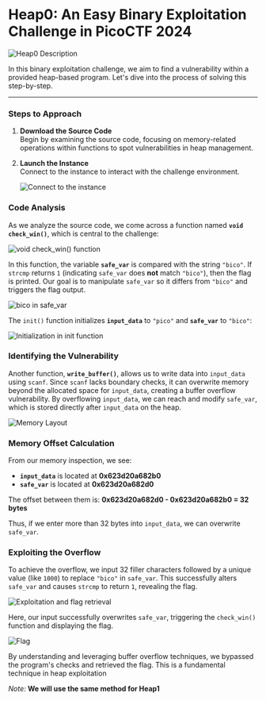 # Heap0: An Easy Binary Exploitation Challenge in PicoCTF 2024

![Heap0 Description](https://github.com/user-attachments/assets/5f860e66-a2b9-4143-9a5e-aaa735f2c724)

In this binary exploitation challenge, we aim to find a vulnerability within a provided heap-based program. Let's dive into the process of solving this step-by-step.

---

### Steps to Approach

1. **Download the Source Code**  
   Begin by examining the source code, focusing on memory-related operations within functions to spot vulnerabilities in heap management.

2. **Launch the Instance**  
   Connect to the instance to interact with the challenge environment.

   ![Connect to the instance](https://github.com/user-attachments/assets/8db3f16d-a329-476f-a92e-c61ae3e98d88)

### Code Analysis

As we analyze the source code, we come across a function named **`void check_win()`**, which is central to the challenge:

![void check_win() function](https://github.com/user-attachments/assets/22a537c4-ba09-4e3c-9403-db9cf7144657)

In this function, the variable **`safe_var`** is compared with the string `"bico"`. If `strcmp` returns `1` (indicating `safe_var` does **not** match `"bico"`), then the flag is printed. Our goal is to manipulate `safe_var` so it differs from `"bico"` and triggers the flag output.

![bico in safe_var](https://github.com/user-attachments/assets/f830c39b-7227-4b40-a4ca-9180059c4b47)

The `init()` function initializes **`input_data`** to `"pico"` and **`safe_var`** to `"bico"`:

![Initialization in init function](https://github.com/user-attachments/assets/9d409f70-e203-4a7d-972e-dbc701aa99b2)

### Identifying the Vulnerability

Another function, **`write_buffer()`**, allows us to write data into `input_data` using `scanf`. Since `scanf` lacks boundary checks, it can overwrite memory beyond the allocated space for `input_data`, creating a buffer overflow vulnerability. By overflowing `input_data`, we can reach and modify `safe_var`, which is stored directly after `input_data` on the heap.

![Memory Layout](https://github.com/user-attachments/assets/f830c39b-7227-4b40-a4ca-9180059c4b47)

### Memory Offset Calculation

From our memory inspection, we see:
- **`input_data`** is located at **0x623d20a682b0**
- **`safe_var`** is located at **0x623d20a682d0**

The offset between them is:
**0x623d20a682d0 - 0x623d20a682b0 = 32 bytes**

Thus, if we enter more than 32 bytes into `input_data`, we can overwrite `safe_var`.

### Exploiting the Overflow

To achieve the overflow, we input 32 filler characters followed by a unique value (like `1000`) to replace `"bico"` in `safe_var`. This successfully alters `safe_var` and causes `strcmp` to return `1`, revealing the flag.

![Exploitation and flag retrieval](https://github.com/user-attachments/assets/eddc269a-cb5d-41fe-af41-831609ff35fa)

Here, our input successfully overwrites `safe_var`, triggering the `check_win()` function and displaying the flag.

![Flag](https://github.com/user-attachments/assets/12332a74-451c-4d73-ac4c-903a6e931da5)


By understanding and leveraging buffer overflow techniques, we bypassed the program's checks and retrieved the flag. This is a fundamental technique in heap exploitation

*Note:* **We will use the same method for Heap1**
